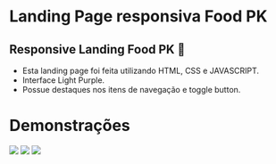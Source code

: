 # Landing Page responsiva Food PK 

## Responsive Landing Food PK 🍔

- Esta landing page foi feita utilizando HTML, CSS e JAVASCRIPT.
- Interface Light Purple.
- Possue destaques nos itens de navegação e toggle button.

# Demonstrações
<img src="https://media.discordapp.net/attachments/928825047580311562/1064942217896132708/Page.png?width=965&height=473">
<img src="https://media.discordapp.net/attachments/928825047580311562/1064942217438970017/Page2.png?width=397&height=473">
<img src="https://media.discordapp.net/attachments/928825047580311562/1064942217694810112/Page3.png?width=399&height=473">
